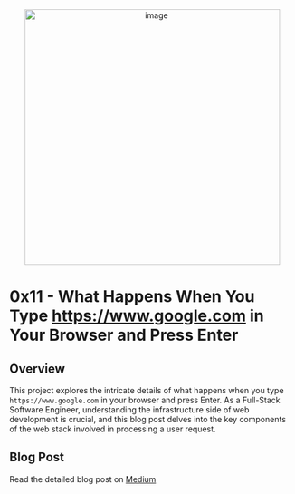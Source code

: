 <div style="text-align:center">
  <img width="451" alt="image" src="https://github.com/IsmaelKiprop/alx-system_engineering-devops/assets/133222922/f11aeff0-b828-49cd-a6e2-34388f1c4f75">
</div>

# 0x11 - What Happens When You Type https://www.google.com in Your Browser and Press Enter

## Overview

This project explores the intricate details of what happens when you type `https://www.google.com` in your browser and press Enter. As a Full-Stack Software Engineer, understanding the infrastructure side of web development is crucial, and this blog post delves into the key components of the web stack involved in processing a user request.

## Blog Post

Read the detailed blog post on [Medium](<https://medium.com/@kipropismael27/understanding-the-web-stack-what-happens-when-you-type-https-www-google-com-94475aab66ca>) 
